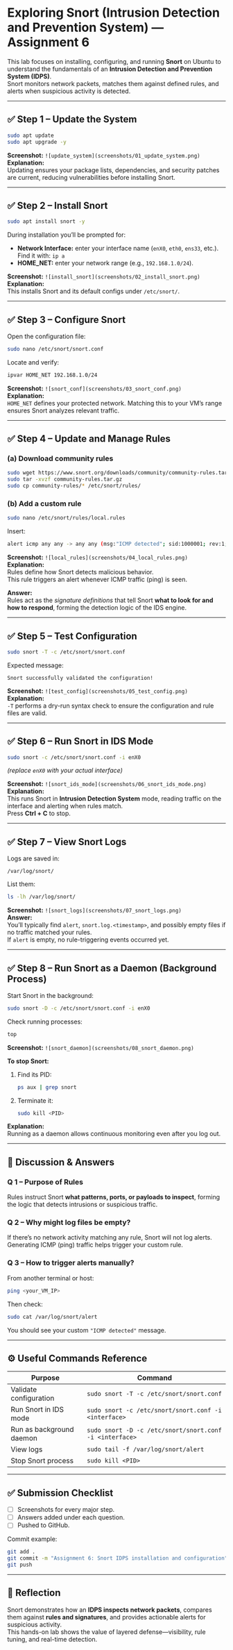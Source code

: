 # Exploring Snort (Intrusion Detection and Prevention System) — Assignment 6

This lab focuses on installing, configuring, and running **Snort** on Ubuntu to understand the fundamentals of an **Intrusion Detection and Prevention System (IDPS)**.  
Snort monitors network packets, matches them against defined rules, and alerts when suspicious activity is detected.

---

## ✅ Step 1 – Update the System

```bash
sudo apt update
sudo apt upgrade -y
```

**Screenshot:** `![update_system](screenshots/01_update_system.png)`  
**Explanation:**  
Updating ensures your package lists, dependencies, and security patches are current, reducing vulnerabilities before installing Snort.

---

## ✅ Step 2 – Install Snort

```bash
sudo apt install snort -y
```

During installation you’ll be prompted for:  
- **Network Interface:** enter your interface name (`enX0`, `eth0`, `ens33`, etc.).  
  Find it with: `ip a`  
- **HOME_NET:** enter your network range (e.g., `192.168.1.0/24`).

**Screenshot:** `![install_snort](screenshots/02_install_snort.png)`  
**Explanation:**  
This installs Snort and its default configs under `/etc/snort/`.

---

## ✅ Step 3 – Configure Snort

Open the configuration file:

```bash
sudo nano /etc/snort/snort.conf
```

Locate and verify:
```bash
ipvar HOME_NET 192.168.1.0/24
```

**Screenshot:** `![snort_conf](screenshots/03_snort_conf.png)`  
**Explanation:**  
`HOME_NET` defines your protected network. Matching this to your VM’s range ensures Snort analyzes relevant traffic.

---

## ✅ Step 4 – Update and Manage Rules

### (a) Download community rules
```bash
sudo wget https://www.snort.org/downloads/community/community-rules.tar.gz
sudo tar -xvzf community-rules.tar.gz
sudo cp community-rules/* /etc/snort/rules/
```

### (b) Add a custom rule
```bash
sudo nano /etc/snort/rules/local.rules
```
Insert:
```bash
alert icmp any any -> any any (msg:"ICMP detected"; sid:1000001; rev:1;)
```

**Screenshot:** `![local_rules](screenshots/04_local_rules.png)`  
**Explanation:**  
Rules define how Snort detects malicious behavior.  
This rule triggers an alert whenever ICMP traffic (ping) is seen.

**Answer:**  
Rules act as the *signature definitions* that tell Snort **what to look for and how to respond**, forming the detection logic of the IDS engine.

---

## ✅ Step 5 – Test Configuration

```bash
sudo snort -T -c /etc/snort/snort.conf
```

Expected message:
```
Snort successfully validated the configuration!
```

**Screenshot:** `![test_config](screenshots/05_test_config.png)`  
**Explanation:**  
`-T` performs a dry-run syntax check to ensure the configuration and rule files are valid.

---

## ✅ Step 6 – Run Snort in IDS Mode

```bash
sudo snort -c /etc/snort/snort.conf -i enX0
```
*(replace `enX0` with your actual interface)*  

**Screenshot:** `![snort_ids_mode](screenshots/06_snort_ids_mode.png)`  
**Explanation:**  
This runs Snort in **Intrusion Detection System** mode, reading traffic on the interface and alerting when rules match.  
Press **Ctrl + C** to stop.

---

## ✅ Step 7 – View Snort Logs

Logs are saved in:
```
/var/log/snort/
```

List them:
```bash
ls -lh /var/log/snort/
```

**Screenshot:** `![snort_logs](screenshots/07_snort_logs.png)`  
**Answer:**  
You’ll typically find `alert`, `snort.log.<timestamp>`, and possibly empty files if no traffic matched your rules.  
If `alert` is empty, no rule-triggering events occurred yet.

---

## ✅ Step 8 – Run Snort as a Daemon (Background Process)

Start Snort in the background:
```bash
sudo snort -D -c /etc/snort/snort.conf -i enX0
```

Check running processes:
```bash
top
```

**Screenshot:** `![snort_daemon](screenshots/08_snort_daemon.png)`  

**To stop Snort:**
1. Find its PID:
   ```bash
   ps aux | grep snort
   ```
2. Terminate it:
   ```bash
   sudo kill <PID>
   ```

**Explanation:**  
Running as a daemon allows continuous monitoring even after you log out.

---

## 🧠 Discussion & Answers

### Q 1 – Purpose of Rules
Rules instruct Snort **what patterns, ports, or payloads to inspect**, forming the logic that detects intrusions or suspicious traffic.

### Q 2 – Why might log files be empty?
If there’s no network activity matching any rule, Snort will not log alerts. Generating ICMP (ping) traffic helps trigger your custom rule.

### Q 3 – How to trigger alerts manually?
From another terminal or host:
```bash
ping <your_VM_IP>
```
Then check:
```bash
sudo cat /var/log/snort/alert
```
You should see your custom `"ICMP detected"` message.

---

## ⚙️ Useful Commands Reference

| Purpose | Command |
|----------|----------|
| Validate configuration | `sudo snort -T -c /etc/snort/snort.conf` |
| Run Snort in IDS mode | `sudo snort -c /etc/snort/snort.conf -i <interface>` |
| Run as background daemon | `sudo snort -D -c /etc/snort/snort.conf -i <interface>` |
| View logs | `sudo tail -f /var/log/snort/alert` |
| Stop Snort process | `sudo kill <PID>` |

---

## ✅ Submission Checklist

- [ ] Screenshots for every major step.  
- [ ] Answers added under each question.  
- [ ] Pushed to GitHub.  

Commit example:
```bash
git add .
git commit -m "Assignment 6: Snort IDPS installation and configuration"
git push
```

---

## 🧩 Reflection

Snort demonstrates how an **IDPS inspects network packets**, compares them against **rules and signatures**, and provides actionable alerts for suspicious activity.  
This hands-on lab shows the value of layered defense—visibility, rule tuning, and real-time detection.
